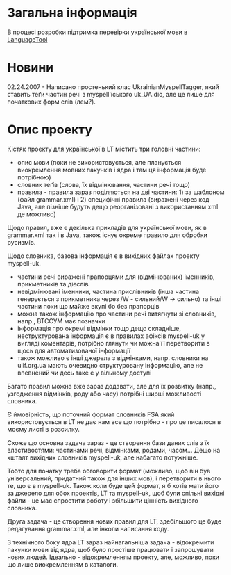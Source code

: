 # Загальна інформація #

В процесі розробки підтримка перевірки української мови в
[LanguageTool](http://www.danielnaber.de/languagetool/)

# Новини #

02.24.2007 - Написано простенький клас UkrainianMyspellTagger, який ставить теґи частин речі з myspell'іського uk\_UA.dic, але це лише для початкових форм слів (лем?).


# Опис проекту #

Кістяк проекту для української в LT містить три головні частини:
- опис мови (поки не використовується, але планується виокремлення мовних пакунків і ядра і там ця інформація буде потрібною)
- словник теґів (слова, їх відмінювання, частини речі тощо)
- правила - правила зараз поділяються на дві частини: 1) за шаблоном (файл grammar.xml) і 2) специфічні правила (виражені через код Java, але пізніше будуть дещо реорганізовані з використанням xml де можливо)

Щодо правил, вже є декілька прикладів для української мови, як в grammar.xml так і в Java, також існує окреме правило для обробки русизмів.

Щодо словника, базова інформація є в вихідних файлах проекту myspell-uk.
- частини речі виражені прапорцями для (відмінюваних) іменників, прикметників та дієслів
- невідмінювані іменники, частина прислівників (інша частина генерується з прикметника через /W - сильний/W -> сильно) та інші частини поки що майже вкупі бо без прапорців
- можна також інформацію про частини речі витягнути зі словників, напр., ВТССУМ має позначки
- інформація про окремі відмінки тощо дещо складніше, неструктурована інформація є в правилах афіксів myspell-uk у вигляді коментарів, потрібно глянути чи можна її перетворити в щось для автоматизованої інформації
- також можливо є інші джерела з відмінками, напр. словники на ulif.org.ua мають очевидно структуровану інформацію, але не впевнений чи десь таке є у вільному доступі

Багато правил можна вже зараз додавати, але для їх розвитку (напр., узгодження відмінків, роду або часу) потрібні ширші можливості словника.

Є ймовірність, що поточний формат словників FSA який використовується в LT не дає нам все що потрібно - про це писалося в моєму листі в розсилку.

Схоже що основна задача зараз - це створення бази даних слів з їх властивостями: частинами речі, відмінками, родами, часом... Дещо на кшталт вихідних словників myspell-uk, але набагато потужніше.

Тобто для початку треба обговорити формат (можливо, щоб він був універсальний, придатний також для інших мов), і перетворити в нього те, що є в myspell-uk. Також коли буде цей формат, я б хотів мати його за джерело для обох проектів, LT та myspell-uk, щоб були спільні вихідні файли  - це має спростити роботу і збільшити цінність вихідного словника.

Друга задача - це створення нових правил для LT, здебільшого це буде редагування grammar.xml, але інколи написання коду.

З технічного боку ядра LT зараз найнагальніша задача - відокремити пакунки мови від ядра, щоб було простіше працювати і запрошувати нових людей. Ідеально - відокремленням проекту, але, можливо, поки що лише виокремленням в каталоги.